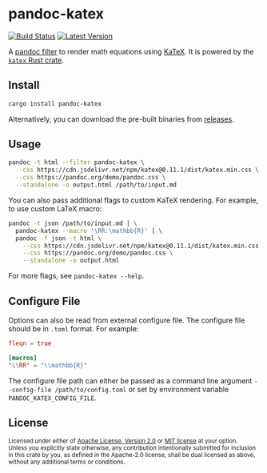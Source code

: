 # pandoc-katex

[![Build Status](https://github.com/xu-cheng/pandoc-katex/workflows/build/badge.svg)](https://github.com/xu-cheng/pandoc-katex/actions)
[![Latest Version](https://img.shields.io/crates/v/pandoc-katex.svg)](https://crates.io/crates/pandoc-katex)

A [pandoc filter](https://pandoc.org/filters.html) to render math equations using [KaTeX](https://katex.org).
It is powered by the [`katex` Rust crate](https://github.com/xu-cheng/katex-rs).

## Install

```bash
cargo install pandoc-katex
```

Alternatively, you can download the pre-built binaries from [releases](https://github.com/xu-cheng/pandoc-katex/releases).

## Usage

```bash
pandoc -t html --filter pandoc-katex \
  --css https://cdn.jsdelivr.net/npm/katex@0.11.1/dist/katex.min.css \
  --css https://pandoc.org/demo/pandoc.css \
  --standalone -o output.html /path/to/input.md
```

You can also pass additional flags to custom KaTeX rendering. For example, to use custom LaTeX macro:

```bash
pandoc -t json /path/to/input.md | \
  pandoc-katex --macro '\RR:\mathbb{R}' | \
  pandoc -f json -t html \
    --css https://cdn.jsdelivr.net/npm/katex@0.11.1/dist/katex.min.css \
    --css https://pandoc.org/demo/pandoc.css \
    --standalone -o output.html
```

For more flags, see `pandoc-katex --help`.

## Configure File

Options can also be read from external configure file. The configure file should be in `.toml` format. For example:

```toml
fleqn = true

[macros]
"\\RR" = "\\mathbb{R}"
```

The configure file path can either be passed as a command line argument `--config-file /path/to/config.toml` or set by environment variable `PANDOC_KATEX_CONFIG_FILE`.

## License

<sup>
Licensed under either of <a href="LICENSE-APACHE">Apache License, Version 2.0</a> or <a href="LICENSE-MIT">MIT license</a> at your option.
</sup>
<br>
<sub>
Unless you explicitly state otherwise, any contribution intentionally submitted for inclusion in this crate by you, as defined in the Apache-2.0 license, shall be dual licensed as above, without any additional terms or conditions.
</sub>

